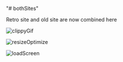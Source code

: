 "# bothSites" 

Retro site and old site are now combined here

![clippyGif](https://github.com/user-attachments/assets/1b4cc102-d39c-4daf-a780-2dfb3586ffd5)

![resizeOptimize](https://github.com/user-attachments/assets/a28b032c-1bab-4ca1-8fc2-3f7359678ee1)

![loadScreen](https://github.com/user-attachments/assets/e63f0c5b-50bb-4a2d-984d-cecb6fe193e2)
